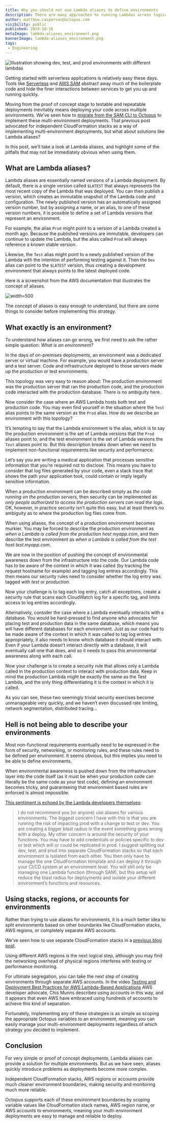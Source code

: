 ```yaml
---
title: Why you should not use Lambda aliases to define environments
description: There are many approaches to running Lambdas across logical environments, but you need to be wary of the pitfalls when using aliases.
author: matthew.casperson@octopus.com
visibility: public
published: 2019-10-16
metaImage: lambda-aliases_environment.png
bannerImage: lambda-aliases_environment.png
tags:
 - Engineering
---
```


![Illustration showing dev, test, and prod environments with different lambdas](lambda-aliases_environment.png)

Getting started with serverless applications is relatively easy these days. Tools like [Serverless](https://serverless.com/) and [AWS SAM](https://aws.amazon.com/serverless/sam/) abstract away much of the boilerplate code and hide the finer interactions between services to get you up and running quickly.

Moving from the proof of concept stage to testable and repeatable deployments inevitably means deploying your code across multiple environments. We’ve seen how to [migrate from the SAM CLI to Octopus](/blog/2019-09/aws-sam-and-octopus/index.md) to implement these multi-environment deployments. That previous post advocated for independent CloudFormation stacks as a way of implementing multi-environment deployments, but what about solutions like Lambda aliases?

In this post, we’ll take a look at Lambda aliases, and highlight some of the pitfalls that may not be immediately obvious when using them.

## What are Lambda aliases?

Lambda aliases are essentially named versions of a Lambda deployment. By default, there is a single version called `$LATEST` that always represents the most recent copy of the Lambda that was deployed. You can then publish a version, which creates an immutable snapshot of the Lambda code and configuration. The newly published version has an automatically assigned version number, but by assigning a name, or an alias, to one of these version numbers, it is possible to define a set of Lambda versions that represent an environment.

For example, the alias `Prod` might point to a version of a Lambda created a month ago. Because the published versions are immutable, developers can continue to update the Lambda, but the alias called `Prod` will always reference a known stable version.

Likewise, the `Test` alias might point to a newly published version of the Lambda with the intention of performing testing against it. Then the `Dev` alias can point to the `$LATEST` version, thus creating a development environment that always points to the latest deployed code.

Here is a screenshot from the AWS documentation that illustrates the concept of aliases.

![](alias-diagram.png "width=500")

The concept of aliases is easy enough to understand, but there are some things to consider before implementing this strategy.

## What exactly is an environment?

To understand how aliases can go wrong, we first need to ask the rather simple question: *What is an environment?*

In the days of on-premises deployments, an environment was a dedicated server or virtual machine. For example, you would have a production server and a test server. Code and infrastructure deployed to those servers made up the production or test environments.

This topology was very easy to reason about: The production environment was the production server that ran the production code, and the production code interacted with the production database. There is no ambiguity here.

Now consider the case where an AWS Lambda hosts both test and production code. You may even find yourself in the situation where the `Test` alias points to the same version as the `Prod` alias. How do we describe an environment with this topology?

It’s tempting to say that the Lambda environment is the alias, which is to say the production environment is the set of Lambda versions that the `Prod` aliases point to, and the test environment is the set of Lambda versions the `Test` aliases point to. But this description breaks down when we need to implement non-functional requirements like security and performance.

Let’s say you are writing a medical application that processes sensitive information that you’re required not to disclose. This means you have to consider that log files generated by your code, even a stack trace that shows the path your application took, could contain or imply legally sensitive information.

When a production environment can be described simply as *the code running on the production servers*, then security can be implemented as *only people authorized to access the production servers can read the logs*. OK, however, in practice security isn’t quite this easy, but at least there’s no ambiguity as to where the production log files come from.

When using aliases, the concept of a production environment becomes murkier. You may be forced to describe the production environment as *when a Lambda is called from the production host myapp.com*, and then describe the test environment as *when a Lambda is called from the test host test.myapp.com*.

We are now in the position of pushing the concept of environmental awareness down from the infrastructure into the code. Our Lambda code has to be aware of the context in which it was called (by tracking the request hostname for example) and tagging log entries accordingly. This then means our security rules need to consider whether the log entry was tagged with *test* or *production*.

Now your challenge is to tag each log entry, catch all exceptions, create a security rule that scans each CloudWatch log for a specific tag, and limits access to log entries accordingly.

Alternatively, consider the case where a Lambda eventually interacts with a database. You would be hard-pressed to find anyone who advocates for placing test and production data in the same database, which means you will have different databases for each environment. Just as our code had to be made aware of the context in which it was called to tag log entries appropriately, it also needs to know which database it should interact with. Even if your Lambda doesn’t interact directly with a database, it will eventually call one that does, and so it needs to pass this environmental awareness along with each call.

Now your challenge is to create a security rule that allows only a Lambda called in the production context to interact with production data. Keep in mind the production Lambda might be exactly the same as the Test Lambda, and the only thing differentiating it is the context in which it is called.

As you can see, these two seemingly trivial security exercises become unmanageable very quickly, and we haven’t even discussed rate limiting, network segmentation, distributed tracing…

## Hell is not being able to describe your environments

Most non-functional requirements eventually need to be expressed in the form of security, networking, or monitoring rules, and these rules need to be defined per environment. It seems obvious, but this implies you need to be able to define environments.

When environmental awareness is pushed down from the infrastructure layer into the code itself (as it must be when your production code can literally be the same code as your test code), defining an environment becomes tricky, and guaranteeing that environment based rules are enforced is almost impossible.

[This sentiment is echoed by the Lambda developers themselves](https://github.com/awslabs/serverless-application-model/issues/220?source=post_page---------------------------#issuecomment-349054599):

> I do not recommend you (or anyone) use aliases for various environments. The biggest concern I have with this is that you are running the risk of impacting prod with a change to test or dev. You are creating a bigger blast radius in the event something goes wrong with a deploy. My other concern is around the security of your functions. You may have to add credentials or policies specific to dev or test which will or could be replicated in prod. I suggest splitting out dev, test, and prod into separate CloudFormation stacks so that each environment is isolated from each other. You then only have to manage the one CloudFormation template and can deploy it through your CI/CD system at an environment level. You will still only be managing one Lambda function (through SAM), but this setup will reduce the blast radius for deployments and isolate your different environment’s functions and resources.

## Using stacks, regions, or accounts for environments

Rather than trying to use aliases for environments, it is a much better idea to split environments based on other boundaries like CloudFormation stacks, AWS regions, or completely separate AWS accounts.

We’ve seen how to use separate CloudFormation stacks in a [previous blog post](/blog/2019-09/aws-sam-and-octopus/index.md).

Using different AWS regions is the next logical step, although you may find the networking overhead of physical regions interferes with testing or performance monitoring.

For ultimate segregation, you can take the next step of creating environments through separate AWS accounts. In the video [Testing and Deployment Best Practices for AWS Lambda-Based Applications](https://www.youtube.com/watch?v=zJQDAsWm-5k) AWS developer advocate, Chis Munns describes using accounts in this way, and it appears that even AWS have embraced using hundreds of accounts to achieve this kind of separation.

Fortunately, implementing any of these strategies is as simple as scoping the appropriate Octopus variables to an environment, meaning you can easily manage your multi-environment deployments regardless of which strategy you decided to implement.

## Conclusion

For very simple or proof of concept deployments, Lambda aliases can provide a solution for multiple environments. But as we have seen, aliases quickly introduce problems as deployments become more complex.

Independent CloudFormation stacks, AWS regions or accounts provide much cleaner environment boundaries, making security and monitoring much more reliable.

Octopus supports each of these environment boundaries by scoping variable values like CloudFormation stack names, AWS region name, or AWS accounts to environments, meaning your multi-environment deployments are easy to manage and reliable to deploy.
